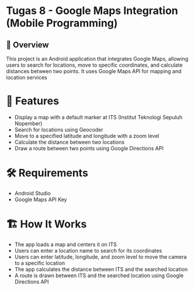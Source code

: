 # Tugas 8 - Google Maps Integration (Mobile Programming)
## 📍 Overview
This project is an Android application that integrates Google Maps, allowing users to search for locations, move to specific coordinates, and calculate distances between two points. It uses Google Maps API for mapping and location services

# 🚀 Features
- Display a map with a default marker at ITS (Institut Teknologi Sepuluh Nopember)
- Search for locations using Geocoder
- Move to a specified latitude and longitude with a zoom level
- Calculate the distance between two locations
- Draw a route between two points using Google Directions API

# 🛠️ Requirements
- Android Studio
- Google Maps API Key

# 🏗️ How It Works
- The app loads a map and centers it on ITS
- Users can enter a location name to search for its coordinates
- Users can enter latitude, longitude, and zoom level to move the camera to a specific location
- The app calculates the distance between ITS and the searched location
- A route is drawn between ITS and the searched location using Google Directions API
